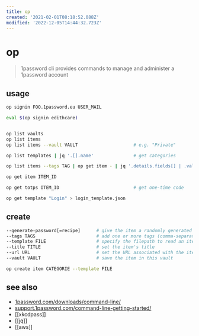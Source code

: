 ```yaml
---
title: op
created: '2021-02-01T08:18:52.088Z'
modified: '2022-12-05T14:44:32.723Z'
---
```


# op

> 1password cli provides commands to manage and administer a 1password account

## usage

```sh
op signin FOO.1password.eu USER_MAIL

eval $(op signin edithcare)


op list vaults
op list items
op list items --vault VAULT                     # e.g. "Private"

op list templates | jq '.[].name'               # get categories

op list items --tags TAG | op get item - | jq '.details.fields[] | .value'

op get item ITEM_ID

op get totps ITEM_ID                            # get one-time code

op get template "Login" > login_template.json

```

## create

```sh
--generate-password[=recipe]      # give the item a randomly generated password
--tags TAGS                       # add one or more tags (comma-separated) to the item
--template FILE                   # specify the filepath to read an item template from
--title TITLE                     # set the item's title
--url URL                         # set the URL associated with the item
--vault VAULT                     # save the item in this vault
```

```sh
op create item CATEGORIE --template FILE
```

## see also

- [1password.com/downloads/command-line/](https://1password.com/downloads/command-line/)
- [support.1password.com/command-line-getting-started/](https://support.1password.com/command-line-getting-started/)
- [[xkcdpass]]
- [[jq]]
- [[aws]]
